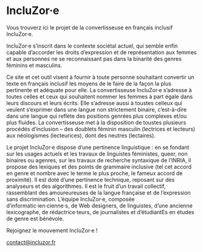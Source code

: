 # IncluZor·e

Vous trouverz ici le projet de la convertisseuse en français inclusif IncluZor·e.

IncluZor·e s’inscrit dans le contexte sociétal actuel, qui semble enfin capable d’accorder les droits d’expression et de représentation aux femmes et aux personnes ne se reconnaissant pas dans la binarité des genres féminins et masculins.

Ce site et cet outil visent à fournir à toute personne souhaitant convertir un texte en français inclusif les moyens de le faire de la façon la plus pertinente et adéquate pour elle.
La convertisseuse IncluZor·e s’adresse à toutes celles et ceux qui souhaitent nommer les femmes à part égale dans leurs discours et leurs écrits. Elle s’adresse aussi à toustes celleux qui veulent s’exprimer dans une langue non strictement binaire, c’est-à-dire dans une langue qui reflète des positions genrées plus complexes et/ou plus fluides. 
La convertisseuse met à la disposition de toustes plusieurs procédés d’inclusion – des doublets féminin masculin (lectrices et lecteurs) aux néologismes (lecteurices), dont des neutres (lectaires).

Le projet IncluZor·e dispose d’une pertinence linguistique : en se fondant sur les usages actuels et les travaux de linguistes féministes, queer, non binaires ou agenres, sur les travaux de recherche syntaxique de l’INRIA, il propose des lexiques et des points de grammaire inclusive (tel cet accord en genre et nombre avec le terme le plus proche, le fameux accord de proximité).
Il est doté d’une pertinence technique, reposant sur des analyseurs et des algorithmes.
Il est  le fruit d’un travail collectif, rassemblant des amoureureuses de la langue française et de l’expression sans discrimination.
L’équipe IncluZor·e, composée d’informatic·ien·cienne·s, de Web designers, de linguistes, d’une ancienne lexicographe, de rédactrice·teurs, de journalistes et d’étudiantEs en études de genre est bénévole.
    
Rejoignez le mouvement IncluZor·e !

contact@incluzor.fr
